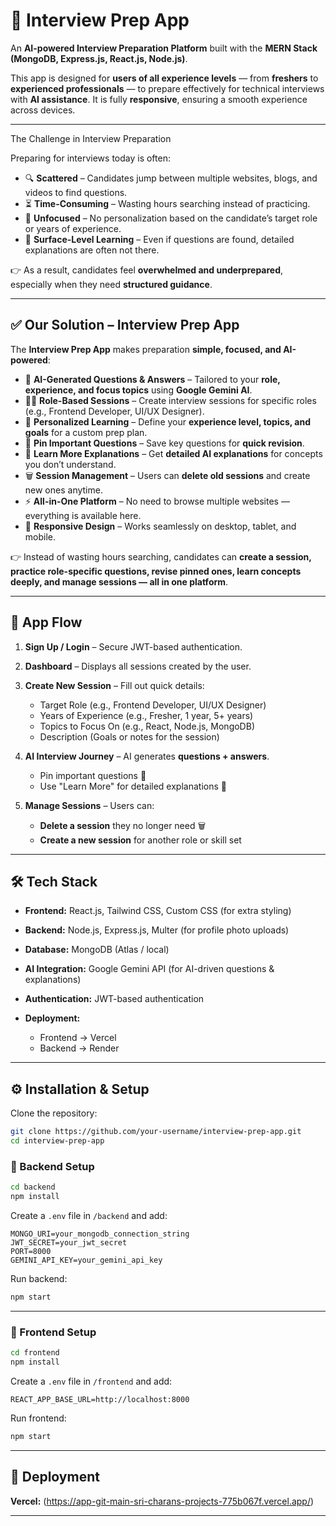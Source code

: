 

# 📘 Interview Prep App

An **AI-powered Interview Preparation Platform** built with the **MERN Stack (MongoDB, Express.js, React.js, Node.js)**.

This app is designed for **users of all experience levels** — from **freshers** to **experienced professionals** — to prepare effectively for technical interviews with **AI assistance**. It is fully **responsive**, ensuring a smooth experience across devices.

---

 The Challenge in Interview Preparation

Preparing for interviews today is often:

* 🔍 **Scattered** – Candidates jump between multiple websites, blogs, and videos to find questions.
* ⏳ **Time-Consuming** – Wasting hours searching instead of practicing.
* 🎯 **Unfocused** – No personalization based on the candidate’s target role or years of experience.
* 📖 **Surface-Level Learning** – Even if questions are found, detailed explanations are often not there.

👉 As a result, candidates feel **overwhelmed and underprepared**, especially when they need **structured guidance**.

---

## ✅ Our Solution – Interview Prep App

The **Interview Prep App** makes preparation **simple, focused, and AI-powered**:

* 🤖 **AI-Generated Questions & Answers** – Tailored to your **role, experience, and focus topics** using **Google Gemini AI**.
* 🧑‍💼 **Role-Based Sessions** – Create interview sessions for specific roles (e.g., Frontend Developer, UI/UX Designer).
* 🎯 **Personalized Learning** – Define your **experience level, topics, and goals** for a custom prep plan.
* 📌 **Pin Important Questions** – Save key questions for **quick revision**.
* 📖 **Learn More Explanations** – Get **detailed AI explanations** for concepts you don’t understand.
* 🗑️ **Session Management** – Users can **delete old sessions** and create new ones anytime.
* ⚡ **All-in-One Platform** – No need to browse multiple websites — everything is available here.
* 📱 **Responsive Design** – Works seamlessly on desktop, tablet, and mobile.

👉 Instead of wasting hours searching, candidates can **create a session, practice role-specific questions, revise pinned ones, learn concepts deeply, and manage sessions — all in one platform**.

---

## 🔄 App Flow

1. **Sign Up / Login** – Secure JWT-based authentication.
2. **Dashboard** – Displays all sessions created by the user.
3. **Create New Session** – Fill out quick details:

   * Target Role (e.g., Frontend Developer, UI/UX Designer)
   * Years of Experience (e.g., Fresher, 1 year, 5+ years)
   * Topics to Focus On (e.g., React, Node.js, MongoDB)
   * Description (Goals or notes for the session)
4. **AI Interview Journey** – AI generates **questions + answers**.

   * Pin important questions 📌
   * Use "Learn More" for detailed explanations 📖
5. **Manage Sessions** – Users can:

   * **Delete a session** they no longer need 🗑️
   * **Create a new session** for another role or skill set

---

## 🛠️ Tech Stack

* **Frontend:** React.js, Tailwind CSS, Custom CSS (for extra styling)
* **Backend:** Node.js, Express.js, Multer (for profile photo uploads)
* **Database:** MongoDB (Atlas / local)
* **AI Integration:** Google Gemini API (for AI-driven questions & explanations)
* **Authentication:** JWT-based authentication
* **Deployment:**

  * Frontend → Vercel
  * Backend → Render

---

## ⚙️ Installation & Setup

Clone the repository:

```bash
git clone https://github.com/your-username/interview-prep-app.git
cd interview-prep-app
```

### 🔹 Backend Setup

```bash
cd backend
npm install
```

Create a `.env` file in `/backend` and add:

```
MONGO_URI=your_mongodb_connection_string
JWT_SECRET=your_jwt_secret
PORT=8000
GEMINI_API_KEY=your_gemini_api_key
```

Run backend:

```bash
npm start
```

---

### 🔹 Frontend Setup

```bash
cd frontend
npm install
```

Create a `.env` file in `/frontend` and add:

```
REACT_APP_BASE_URL=http://localhost:8000
```

Run frontend:

```bash
npm start
```

---

## 🚀 Deployment

**Vercel:** (https://app-git-main-sri-charans-projects-775b067f.vercel.app/)


---

